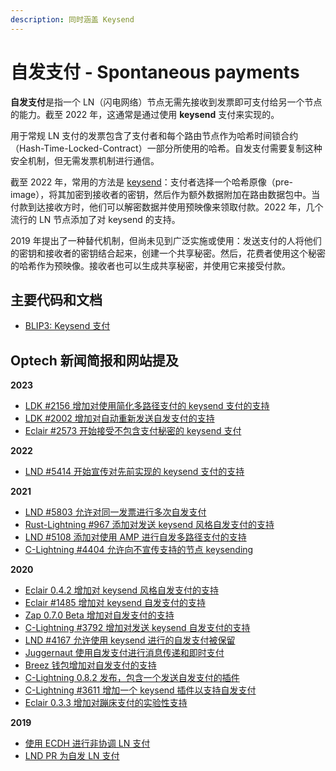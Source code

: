 ```yaml
---
description: 同时涵盖 Keysend
---
```


# 自发支付  - Spontaneous payments

**自发支付**是指一个 LN（闪电网络）节点无需先接收到发票即可支付给另一个节点的能力。截至 2022 年，这通常是通过使用 **keysend** 支付来实现的。

用于常规 LN 支付的发票包含了支付者和每个路由节点作为哈希时间锁合约（Hash-Time-Locked-Contract）一部分所使用的哈希。自发支付需要复制这种安全机制，但无需发票机制进行通信。

截至 2022 年，常用的方法是 [keysend](https://github.com/lightning/blips/blob/master/blip-0003.md)：支付者选择一个哈希原像（pre-image），将其加密到接收者的密钥，然后作为额外数据附加在路由数据包中。当付款到达接收方时，他们可以解密数据并使用预映像来领取付款。2022 年，几个流行的 LN 节点添加了对 keysend 的支持。

2019 年提出了一种替代机制，但尚未见到广泛实施或使用：发送支付的人将他们的密钥和接收者的密钥结合起来，创建一个共享秘密。然后，花费者使用这个秘密的哈希作为预映像。接收者也可以生成共享秘密，并使用它来接受付款。

## 主要代码和文档

* [BLIP3: Keysend 支付](https://github.com/lightning/blips/blob/master/blip-0003.md)

## Optech 新闻简报和网站提及

**2023**

* [LDK #2156 增加对使用简化多路径支付的 keysend 支付的支持](https://bitcoinops.org/en/newsletters/2023/06/21/#ldk-2156)
* [LDK #2002 增加对自动重新发送自发支付的支持](https://bitcoinops.org/en/newsletters/2023/02/15/#ldk-2002)
* [Eclair #2573 开始接受不包含支付秘密的 keysend 支付](https://bitcoinops.org/en/newsletters/2023/02/01/#eclair-2573)

**2022**

* [LND #5414 开始宣传对先前实现的 keysend 支付的支持](https://bitcoinops.org/en/newsletters/2022/04/27/#lnd-6414)

**2021**

* [LND #5803 允许对同一发票进行多次自发支付](https://bitcoinops.org/en/newsletters/2021/11/03/#lnd-5803)
* [Rust-Lightning #967 添加对发送 keysend 风格自发支付的支持](https://bitcoinops.org/en/newsletters/2021/08/04/#rust-lightning-967)
* [LND #5108 添加对使用 AMP 进行自发多路径支付的支持](https://bitcoinops.org/en/newsletters/2021/04/14/#lnd-5108)
* [C-Lightning #4404 允许向不宣传支持的节点 keysending](https://bitcoinops.org/en/newsletters/2021/03/17/#c-lightning-4404)

**2020**

* [Eclair 0.4.2 增加对 keysend 风格自发支付的支持](https://bitcoinops.org/en/newsletters/2020/10/14/#eclair-0-4-2)
* [Eclair #1485 增加对 keysend 自发支付的支持](https://bitcoinops.org/en/newsletters/2020/07/29/#eclair-1485)
* [Zap 0.7.0 Beta 增加对自发支付的支持](https://bitcoinops.org/en/newsletters/2020/07/22/#zap-0-7-0-beta-released)
* [C-Lightning #3792 增加对发送 keysend 自发支付的支持](https://bitcoinops.org/en/newsletters/2020/07/22/#c-lightning-3792)
* [LND #4167 允许使用 keysend 进行的自发支付被保留](https://bitcoinops.org/en/newsletters/2020/07/08/#lnd-4167)
* [Juggernaut 使用自发支付进行消息传递和即时支付](https://bitcoinops.org/en/newsletters/2020/05/20/#lightning-based-messenger-application-juggernaut-launches)
* [Breez 钱包增加对自发支付的支持](https://bitcoinops.org/en/newsletters/2020/05/20/#breez-wallet-enables-spontaneous-payments)
* [C-Lightning 0.8.2 发布，包含一个发送自发支付的插件](https://bitcoinops.org/en/newsletters/2020/05/06/#c-lightning-0-8-2)
* [C-Lightning #3611 增加一个 keysend 插件以支持自发支付](https://bitcoinops.org/en/newsletters/2020/04/22/#c-lightning-3611)
* [Eclair 0.3.3 增加对蹦床支付的实验性支持](https://bitcoinops.org/en/newsletters/2020/02/05/#upgrade-to-eclair-0-3-3)

**2019**

* [使用 ECDH 进行非协调 LN 支付](https://bitcoinops.org/en/newsletters/2019/06/19/#using-ecdh-for-uncoordinated-ln-payments)
* [LND PR 为自发 LN 支付](https://bitcoinops.org/en/newsletters/2019/01/22/#pr-opened-for-spontaneous-ln-payments)
